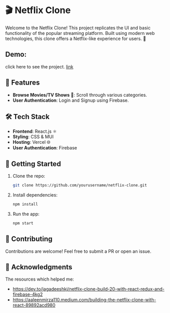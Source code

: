# 🎬 Netflix Clone

Welcome to the Netflix Clone! This project replicates the UI and basic functionality of the popular streaming platform. Built using modern web technologies, this clone offers a Netflix-like experience for users. 🚀

## Demo:
 click here to see the project. [link](https://netflix-clone-ecru-chi.vercel.app/)

## 🌟 Features
- **Browse Movies/TV Shows** 🎥: Scroll through various categories.
- **User Authentication**: Login and Signup using Firebase.

## 🛠️ Tech Stack

- **Frontend**: React.js ⚛️
- **Styling**: CSS & MUI 
- **Hosting**: Vercel 🌐
- **User Authentication**: Firebase

## 🚀 Getting Started

1. Clone the repo:
   ```bash
   git clone https://github.com/yourusername/netflix-clone.git
   ```
2. Install dependencies:
   ```bash
   npm install
   ```
3. Run the app:
   ```bash
   npm start
   ```


## 🤝 Contributing

Contributions are welcome! Feel free to submit a PR or open an issue.

## 🎉 Acknowledgments
The resources which helped me:
- https://dev.to/jagadeeshkj/netflix-clone-build-20-with-react-redux-and-firebase-4kg2
- https://aaleenmirza110.medium.com/building-the-netflix-clone-with-react-89892acd980
